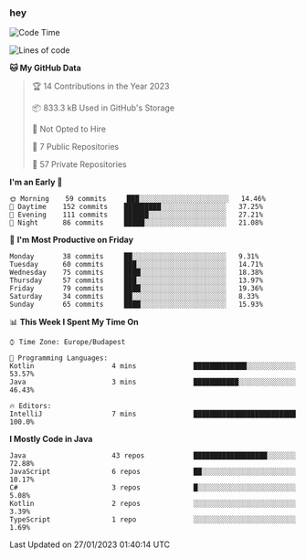 ### hey

<!--START_SECTION:waka-->
![Code Time](http://img.shields.io/badge/Code%20Time-881%20hrs%2021%20mins-blue)

![Lines of code](https://img.shields.io/badge/From%20Hello%20World%20I%27ve%20Written-651%20Thousand%20lines%20of%20code-blue)

**🐱 My GitHub Data** 

> 🏆 14 Contributions in the Year 2023
 > 
> 📦 833.3 kB Used in GitHub's Storage 
 > 
> 🚫 Not Opted to Hire
 > 
> 📜 7 Public Repositories 
 > 
> 🔑 57 Private Repositories  
 > 
**I'm an Early 🐤** 

```text
🌞 Morning    59 commits     ███░░░░░░░░░░░░░░░░░░░░░░   14.46% 
🌆 Daytime    152 commits    █████████░░░░░░░░░░░░░░░░   37.25% 
🌃 Evening    111 commits    ██████░░░░░░░░░░░░░░░░░░░   27.21% 
🌙 Night      86 commits     █████░░░░░░░░░░░░░░░░░░░░   21.08%

```
📅 **I'm Most Productive on Friday** 

```text
Monday       38 commits     ██░░░░░░░░░░░░░░░░░░░░░░░   9.31% 
Tuesday      60 commits     ███░░░░░░░░░░░░░░░░░░░░░░   14.71% 
Wednesday    75 commits     ████░░░░░░░░░░░░░░░░░░░░░   18.38% 
Thursday     57 commits     ███░░░░░░░░░░░░░░░░░░░░░░   13.97% 
Friday       79 commits     ████░░░░░░░░░░░░░░░░░░░░░   19.36% 
Saturday     34 commits     ██░░░░░░░░░░░░░░░░░░░░░░░   8.33% 
Sunday       65 commits     ████░░░░░░░░░░░░░░░░░░░░░   15.93%

```


📊 **This Week I Spent My Time On** 

```text
⌚︎ Time Zone: Europe/Budapest

💬 Programming Languages: 
Kotlin                   4 mins              █████████████░░░░░░░░░░░░   53.57% 
Java                     3 mins              ███████████░░░░░░░░░░░░░░   46.43%

🔥 Editors: 
IntelliJ                 7 mins              █████████████████████████   100.0%

```

**I Mostly Code in Java** 

```text
Java                     43 repos            ██████████████████░░░░░░░   72.88% 
JavaScript               6 repos             ██░░░░░░░░░░░░░░░░░░░░░░░   10.17% 
C#                       3 repos             █░░░░░░░░░░░░░░░░░░░░░░░░   5.08% 
Kotlin                   2 repos             ░░░░░░░░░░░░░░░░░░░░░░░░░   3.39% 
TypeScript               1 repo              ░░░░░░░░░░░░░░░░░░░░░░░░░   1.69%

```



 Last Updated on 27/01/2023 01:40:14 UTC
<!--END_SECTION:waka-->
